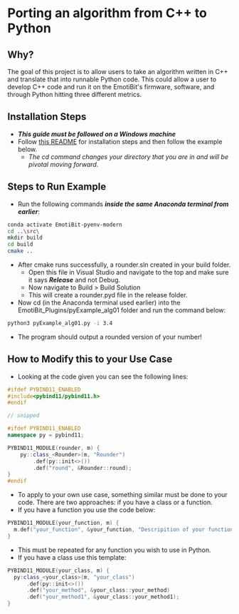 # Porting an algorithm from C++ to Python

## Why?
The goal of this project is to allow users to take an algorithm written in C++ and translate that into runnable Python code.
This could allow a user to develop C++ code and run it on the EmotiBit's firmware, software, and through Python hitting three different metrics.

## Installation Steps
* ***This guide must be followed on a Windows machine***
* Follow [this README](README.md) for installation steps and then follow the example below.
  * *The cd command changes your directory that you are in and will be pivotal moving forward.*

## Steps to Run Example
* Run the following commands ***inside the same Anaconda terminal from earlier***:
```bash
conda activate EmotiBit-pyenv-modern
cd ..\src\
mkdir build
cd build
cmake ..
```
* After cmake runs successfully, a rounder.sln created in your build folder.
  * Open this file in Visual Studio and navigate to the top and make sure it says ***Release*** and not Debug.
  * Now navigate to Build > Build Solution
  * This will create a rounder.pyd file in the release folder.
* Now cd (in the Anaconda terminal used earlier) into the EmotiBit_Plugins/pyExample_alg01 folder and run the command below:
```bash
python3 pyExample_alg01.py -i 3.4
```
* The program should output a rounded version of your number!

## How to Modify this to your Use Case
* Looking at the code given you can see the following lines:
```cpp
#ifdef PYBIND11_ENABLED
#include<pybind11/pybind11.h>
#endif

// snipped

#ifdef PYBIND11_ENABLED
namespace py = pybind11;

PYBIND11_MODULE(rounder, m) {
    py::class_<Rounder>(m, "Rounder")
        .def(py::init<>())
        .def("round", &Rounder::round);
}
#endif
```
* To apply to your own use case, something similar must be done to your code. There are two approaches: if you have a class or a function.
* If you have a function you use the code below:
```cpp
PYBIND11_MODULE(your_function, m) {
  m.def("your_function", &your_function, "Descripition of your function")
}
  ```
  * This must be repeated for any function you wish to use in Python.
* If you have a class use this template:
```cpp
PYBIND11_MODULE(your_class, m) {
  py:class_<your_class>(m, "your_class")
      .def(py::init<>())
      .def("your_method", &your_class::your_method)
      .def("your_method1", &your_class::your_method1);
}
  ```

